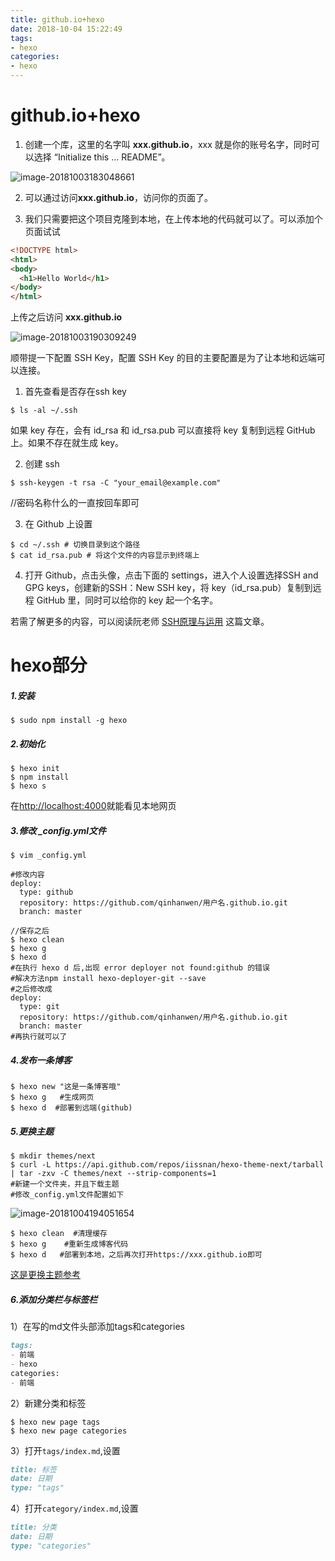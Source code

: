 ```yaml
---
title: github.io+hexo
date: 2018-10-04 15:22:49
tags: 
- hexo
categories: 
- hexo
---
```


# github.io+hexo

1. 创建一个库，这里的名字叫 **xxx.github.io**，xxx 就是你的账号名字，同时可以选择 “Initialize this … README”。

![image-20181003183048661](http://pg6opzavl.bkt.clouddn.com/image-20181003183048661.png)

2. 可以通过访问**xxx.github.io**，访问你的页面了。

3. 我们只需要把这个项目克隆到本地，在上传本地的代码就可以了。可以添加个页面试试

```html
<!DOCTYPE html>
<html>
<body>
  <h1>Hello World</h1>
</body>
</html>
```

上传之后访问 **xxx.github.io**

![image-20181003190309249](http://pg6opzavl.bkt.clouddn.com/image-20181003190309249.png)

顺带提一下配置 SSH Key，配置 SSH Key 的目的主要配置是为了让本地和远端可以连接。

1. 首先查看是否存在ssh key

```shell
$ ls -al ~/.ssh
```

如果 key 存在，会有 id_rsa 和 id_rsa.pub 可以直接将 key 复制到远程 GitHub 上。如果不存在就生成 key。

2. 创建 ssh

```shell
$ ssh-keygen -t rsa -C "your_email@example.com"
```

//密码名称什么的一直按回车即可

3. 在 Github 上设置

```shell
$ cd ~/.ssh # 切换目录到这个路径
$ cat id_rsa.pub # 将这个文件的内容显示到终端上
```

4. 打开 Github，点击头像，点击下面的 settings，进入个人设置选择SSH and GPG keys，创建新的SSH：New SSH key，将 key（id_rsa.pub）复制到远程 GitHub 里，同时可以给你的 key 起一个名字。

若需了解更多的内容，可以阅读阮老师 [SSH原理与运用](http://www.ruanyifeng.com/blog/2011/12/ssh_remote_login.html ) 这篇文章。

# hexo部分

##### 1.安装

```shell
$ sudo npm install -g hexo
```

##### 2.初始化

```shell
$ hexo init 
$ npm install
$ hexo s
```

在[http://localhost:4000](http://localhost:4000/)就能看见本地网页

##### 3.修改 _config.yml文件

```shell
$ vim _config.yml

#修改内容
deploy:
  type: github
  repository: https://github.com/qinhanwen/用户名.github.io.git
  branch: master
```

```shell
//保存之后
$ hexo clean
$ hexo g
$ hexo d
#在执行 hexo d 后,出现 error deployer not found:github 的错误
#解决方法npm install hexo-deployer-git --save
#之后修改成
deploy:
  type: git
  repository: https://github.com/qinhanwen/用户名.github.io.git
  branch: master
#再执行就可以了
```

##### 4.发布一条博客

```shell
$ hexo new "这是一条博客哦"
$ hexo g   #生成网页
$ hexo d  #部署到远端(github)
```

##### 5.更换主题

```shell
$ mkdir themes/next  
$ curl -L https://api.github.com/repos/iissnan/hexo-theme-next/tarball | tar -zxv -C themes/next --strip-components=1
#新建一个文件夹，并且下载主题
#修改_config.yml文件配置如下
```

![image-20181004194051654](http://pg6opzavl.bkt.clouddn.com/image-20181004194051654.png)

```shell
$ hexo clean  #清理缓存
$ hexo g    #重新生成博客代码
$ hexo d   #部署到本地，之后再次打开https://xxx.github.io即可
```

[这是更换主题参考](https://github.com/iissnan/hexo-theme-next )



##### 6.添加分类栏与标签栏

1）在写的md文件头部添加tags和categories

```markdown
tags: 
- 前端
- hexo
categories: 
- 前端
```



2）新建分类和标签

```shell
$ hexo new page tags
$ hexo new page categories
```



3）打开`tags/index.md`,设置

```markdown
title: 标签
date: 日期
type: "tags"
```



4）打开`category/index.md`,设置

```markdown
title: 分类
date: 日期
type: "categories"
```





